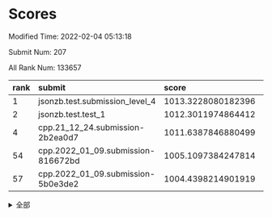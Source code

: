 # Scores

Modified Time: 2022-02-04 05:13:18

Submit Num: 207

All Rank Num: 133657

| rank |               submit               |       score        |       sigma        | pk_num |
| :--- | :--------------------------------- | :----------------- | :----------------- | :----- |
| 1    | jsonzb.test.submission_level_4     | 1013.3228080182396 | 0.7950403569545306 | 2585   |
| 2    | jsonzb.test.test_1                 | 1012.3011974864412 | 0.785186857455658  | 2582   |
| 4    | cpp.21_12_24.submission-2b2ea0d7   | 1011.6387846880499 | 0.7837859325289563 | 2582   |
| 54   | cpp.2022_01_09.submission-816672bd | 1005.1097384247814 | 0.7099924545931009 | 2578   |
| 57   | cpp.2022_01_09.submission-5b0e3de2 | 1004.4398214901919 | 0.7218346792399415 | 2588   |


<details>
<summary>全部</summary>

| rank |                 submit                 |       score        |       sigma        | pk_num |
| :--- | :------------------------------------- | :----------------- | :----------------- | :----- |
| 1    | jsonzb.test.submission_level_4         | 1013.3228080182396 | 0.7950403569545306 | 2585   |
| 2    | jsonzb.test.test_1                     | 1012.3011974864412 | 0.785186857455658  | 2582   |
| 3    | gobigger.level_3.submission_level_3_18 | 1012.0296352071116 | 0.78096981423437   | 2584   |
| 4    | cpp.21_12_24.submission-2b2ea0d7       | 1011.6387846880499 | 0.7837859325289563 | 2582   |
| 5    | gobigger.level_3.submission_level_3_26 | 1011.6214194133676 | 0.7742741285132446 | 2582   |
| 6    | gobigger.level_3.submission_level_3_49 | 1011.5205524799766 | 0.7575219343557565 | 2587   |
| 7    | gobigger.level_3.submission_level_3_48 | 1011.4742931908177 | 0.7679233930353626 | 2588   |
| 8    | gobigger.level_3.submission_level_3_38 | 1011.4553756880367 | 0.7700300257181756 | 2582   |
| 9    | gobigger.level_3.submission_level_3_37 | 1011.3073611929783 | 0.7700260665935786 | 2584   |
| 10   | gobigger.level_3.submission_level_3_14 | 1011.2966525014261 | 0.7772026905521989 | 2583   |
| 11   | gobigger.level_3.submission_level_3_46 | 1010.8943281376193 | 0.7658569948490073 | 2587   |
| 12   | gobigger.level_3.submission_level_3_41 | 1010.8151827467925 | 0.7683950893080168 | 2584   |
| 13   | gobigger.level_3.submission_level_3_16 | 1010.7507394689695 | 0.7825724201366281 | 2587   |
| 14   | gobigger.level_3.submission_level_3_6  | 1010.6878653293838 | 0.7814602709256205 | 2585   |
| 15   | gobigger.level_3.submission_level_3_40 | 1010.5435438434288 | 0.753874310751565  | 2583   |
| 16   | gobigger.level_3.submission_level_3_30 | 1010.4765171456847 | 0.7487670524130509 | 2584   |
| 17   | gobigger.level_3.submission_level_3_34 | 1010.4107656902253 | 0.7699367763075485 | 2578   |
| 18   | gobigger.level_3.submission_level_3_3  | 1010.4051895271517 | 0.778195007021161  | 2588   |
| 19   | gobigger.level_3.submission_level_3_0  | 1010.40235494078   | 0.749632441835659  | 2581   |
| 20   | gobigger.level_3.submission_level_3_9  | 1010.3673378159049 | 0.7651790422658752 | 2578   |
| 21   | gobigger.level_3.submission_level_3_29 | 1010.2950246464123 | 0.7532431235551195 | 2579   |
| 22   | gobigger.level_3.submission_level_3_25 | 1010.2932053493196 | 0.7593013086970721 | 2582   |
| 23   | gobigger.level_3.submission_level_3_32 | 1010.2403622670365 | 0.7475180994010839 | 2587   |
| 24   | gobigger.level_3.submission_level_3_10 | 1010.2225955043598 | 0.7543804708450167 | 2583   |
| 25   | gobigger.level_3.submission_level_3_15 | 1010.1537963821995 | 0.7501355184971126 | 2582   |
| 26   | gobigger.level_3.submission_level_3_24 | 1010.1067541658676 | 0.7480000873671637 | 2582   |
| 27   | gobigger.level_3.submission_level_3_35 | 1010.0758611416719 | 0.7473649744553035 | 2586   |
| 28   | gobigger.level_3.submission_level_3_11 | 1010.0606113184177 | 0.7571090057812384 | 2585   |
| 29   | gobigger.level_3.submission_level_3_13 | 1009.9828595731788 | 0.7643664023081926 | 2583   |
| 30   | gobigger.level_3.submission_level_3_7  | 1009.9162046473407 | 0.7610345923601551 | 2582   |
| 31   | gobigger.level_3.submission_level_3_20 | 1009.8777514867754 | 0.7577817590856071 | 2582   |
| 32   | gobigger.level_3.submission_level_3_8  | 1009.8768491057792 | 0.7545487780145402 | 2581   |
| 33   | gobigger.level_3.submission_level_3_19 | 1009.7620537456105 | 0.7535069869140042 | 2583   |
| 34   | gobigger.level_3.submission_level_3_21 | 1009.7145473610296 | 0.741964824707768  | 2585   |
| 35   | gobigger.level_3.submission_level_3_39 | 1009.7057312812211 | 0.7355891491582618 | 2581   |
| 36   | gobigger.level_3.submission_level_3_31 | 1009.5627021787911 | 0.7276707620516158 | 2586   |
| 37   | gobigger.level_3.submission_level_3_17 | 1009.505572231147  | 0.7478442285026778 | 2585   |
| 38   | gobigger.level_3.submission_level_3_44 | 1009.3894648051534 | 0.7608147914510971 | 2585   |
| 39   | gobigger.level_3.submission_level_3_42 | 1009.3476603563525 | 0.7377119797252972 | 2583   |
| 40   | gobigger.level_3.submission_level_3_12 | 1009.3210892168951 | 0.7444301993940547 | 2584   |
| 41   | gobigger.level_3.submission_level_3_4  | 1009.2830717802829 | 0.7456388319109026 | 2582   |
| 42   | gobigger.level_3.submission_level_3_45 | 1009.206844163925  | 0.7512275423873632 | 2586   |
| 43   | gobigger.level_3.submission_level_3_36 | 1009.1662477800633 | 0.7576781598355397 | 2586   |
| 44   | gobigger.level_3.submission_level_3_28 | 1009.1464321634907 | 0.7471226622652672 | 2581   |
| 45   | gobigger.level_3.submission_level_3_33 | 1009.1188030527823 | 0.7403080613374369 | 2584   |
| 46   | gobigger.level_3.submission_level_3_5  | 1008.9072821254847 | 0.719770236256741  | 2584   |
| 47   | gobigger.level_3.submission_level_3_2  | 1008.8562002312815 | 0.7711105164825262 | 2581   |
| 48   | gobigger.level_3.submission_level_3_27 | 1008.8358529527931 | 0.7465880389160554 | 2577   |
| 49   | gobigger.level_3.submission_level_3_22 | 1008.832907490158  | 0.7529240505405451 | 2580   |
| 50   | gobigger.level_3.submission_level_3_1  | 1008.7811166551659 | 0.7568572690033075 | 2585   |
| 51   | gobigger.level_3.submission_level_3_23 | 1008.6988031668565 | 0.7469509517193083 | 2582   |
| 52   | gobigger.level_3.submission_level_3_43 | 1008.5733355482487 | 0.7406292069247812 | 2585   |
| 53   | gobigger.level_3.submission_level_3_47 | 1008.3887025070823 | 0.7291484151034785 | 2582   |
| 54   | cpp.2022_01_09.submission-816672bd     | 1005.1097384247814 | 0.7099924545931009 | 2578   |
| 55   | gobigger.level_1.submission_level_1_45 | 1004.791439480225  | 0.7127945002693047 | 2584   |
| 56   | gobigger.level_1.submission_level_1_43 | 1004.6211223021306 | 0.7256552537569958 | 2587   |
| 57   | cpp.2022_01_09.submission-5b0e3de2     | 1004.4398214901919 | 0.7218346792399415 | 2588   |
| 58   | gobigger.level_1.submission_level_1_38 | 1004.3629741913452 | 0.7214963628470861 | 2582   |
| 59   | gobigger.level_1.submission_level_1_3  | 1004.3574446531069 | 0.7146242385921517 | 2577   |
| 60   | gobigger.level_1.submission_level_1_20 | 1004.3039369437647 | 0.7247309849725957 | 2580   |
| 61   | gobigger.level_1.submission_level_1_32 | 1004.1862750788648 | 0.7190283704761552 | 2582   |
| 62   | gobigger.level_1.submission_level_1_49 | 1004.124127398457  | 0.7245816192544131 | 2581   |
| 63   | gobigger.level_1.submission_level_1_27 | 1004.1187427874735 | 0.721691325828797  | 2589   |
| 64   | gobigger.level_1.submission_level_1_4  | 1004.089598268856  | 0.7077130377779266 | 2576   |
| 65   | gobigger.level_1.submission_level_1_18 | 1004.0125238503632 | 0.7252276290594113 | 2585   |
| 66   | gobigger.level_1.submission_level_1_5  | 1003.9773269948623 | 0.7150827013694889 | 2587   |
| 67   | gobigger.level_1.submission_level_1_25 | 1003.9334351459679 | 0.7152294162027029 | 2580   |
| 68   | gobigger.level_1.submission_level_1_6  | 1003.9063437998353 | 0.7155626466775104 | 2584   |
| 69   | gobigger.level_1.submission_level_1_13 | 1003.8546344102076 | 0.7138056794777918 | 2578   |
| 70   | gobigger.level_1.submission_level_1_14 | 1003.81474808291   | 0.7129582103339925 | 2584   |
| 71   | gobigger.level_1.submission_level_1_36 | 1003.6981782131904 | 0.720848541246257  | 2586   |
| 72   | gobigger.level_1.submission_level_1_33 | 1003.6876480507989 | 0.7082501246520229 | 2583   |
| 73   | gobigger.level_1.submission_level_1_37 | 1003.6476777712677 | 0.7196775274760244 | 2587   |
| 74   | gobigger.level_1.submission_level_1_39 | 1003.6390758361356 | 0.7183145833023215 | 2582   |
| 75   | gobigger.level_1.submission_level_1_15 | 1003.636880860827  | 0.7182748029038113 | 2583   |
| 76   | gobigger.level_1.submission_level_1_48 | 1003.6029680318971 | 0.7166438687906835 | 2586   |
| 77   | gobigger.level_1.submission_level_1_1  | 1003.5480233133432 | 0.7142338847285219 | 2577   |
| 78   | gobigger.level_1.submission_level_1_19 | 1003.5308659613107 | 0.7285118005121025 | 2581   |
| 79   | gobigger.level_1.submission_level_1_40 | 1003.468023219995  | 0.7268036427609186 | 2582   |
| 80   | gobigger.level_1.submission_level_1_26 | 1003.4142620392463 | 0.7245495633874445 | 2586   |
| 81   | gobigger.level_1.submission_level_1_12 | 1003.3864077978307 | 0.7102346582425949 | 2582   |
| 82   | gobigger.level_1.submission_level_1_34 | 1003.3568503163716 | 0.7100837880820681 | 2589   |
| 83   | gobigger.level_1.submission_level_1_9  | 1003.3234007053388 | 0.716228946321465  | 2582   |
| 84   | gobigger.level_1.submission_level_1_21 | 1003.3038854319286 | 0.7159049271807912 | 2581   |
| 85   | gobigger.level_1.submission_level_1_47 | 1003.2852605261734 | 0.7132668090653237 | 2578   |
| 86   | gobigger.level_1.submission_level_1_10 | 1003.1675376653197 | 0.7122819202675591 | 2587   |
| 87   | gobigger.level_1.submission_level_1_8  | 1003.0610037471506 | 0.7180517237450927 | 2585   |
| 88   | gobigger.level_1.submission_level_1_35 | 1003.0527897953019 | 0.7229863808661484 | 2577   |
| 89   | gobigger.level_1.submission_level_1_41 | 1002.910567011065  | 0.7187998470122006 | 2585   |
| 90   | gobigger.level_1.submission_level_1_42 | 1002.9041139499827 | 0.7139528790227573 | 2586   |
| 91   | gobigger.level_1.submission_level_1_31 | 1002.9020065368536 | 0.70801807431464   | 2583   |
| 92   | gobigger.level_1.submission_level_1_22 | 1002.8968869845453 | 0.7199441562537799 | 2580   |
| 93   | gobigger.level_1.submission_level_1_44 | 1002.8352532856801 | 0.7302031210807342 | 2585   |
| 94   | gobigger.level_1.submission_level_1_24 | 1002.6410901330191 | 0.7162812566934909 | 2582   |
| 95   | gobigger.level_1.submission_level_1_17 | 1002.6377029644847 | 0.7107035559897613 | 2583   |
| 96   | gobigger.level_1.submission_level_1_16 | 1002.6284011237267 | 0.71010257228332   | 2583   |
| 97   | gobigger.level_1.submission_level_1_2  | 1002.6266757549294 | 0.7052812118680147 | 2584   |
| 98   | gobigger.level_1.submission_level_1_7  | 1002.5623451081021 | 0.703582431961021  | 2577   |
| 99   | gobigger.level_1.submission_level_1_23 | 1002.4490224252708 | 0.7217143424559433 | 2582   |
| 100  | gobigger.level_1.submission_level_1_46 | 1002.3548582711134 | 0.7181365408982441 | 2579   |
| 101  | gobigger.level_1.submission_level_1_11 | 1002.2165929924769 | 0.7095343362967834 | 2582   |
| 102  | gobigger.level_1.submission_level_1_0  | 1002.0625667672991 | 0.7211369840200622 | 2591   |
| 103  | gobigger.level_1.submission_level_1_28 | 1002.0053815557884 | 0.7070730158150035 | 2582   |
| 104  | gobigger.level_1.submission_level_1_29 | 1001.9354637012106 | 0.7202308479388204 | 2579   |
| 105  | gobigger.level_1.submission_level_1_30 | 1000.958806800049  | 0.7172718829030738 | 2583   |
| 106  | gobigger.random.submission_random_1    | 997.6693721297806  | 0.7113944440322537 | 2582   |
| 107  | gobigger.random.submission_random_7    | 997.4496580393696  | 0.7085337557698352 | 2586   |
| 108  | gobigger.random.submission_random_19   | 996.9743073441548  | 0.7136022069670253 | 2584   |
| 109  | gobigger.random.submission_random_25   | 996.7282030150031  | 0.7190493444161911 | 2584   |
| 110  | gobigger.random.submission_random_5    | 996.5675862372767  | 0.7238240199298851 | 2580   |
| 111  | gobigger.random.submission_random_44   | 996.5572709636884  | 0.6978803090031342 | 2587   |
| 112  | gobigger.random.submission_random_16   | 996.4160093256752  | 0.711764387549332  | 2585   |
| 113  | gobigger.random.submission_random_2    | 996.3308198746831  | 0.7116090254779873 | 2582   |
| 114  | gobigger.random.submission_random_10   | 996.307453924577   | 0.7077383328665456 | 2581   |
| 115  | gobigger.random.submission_random_42   | 996.3062214918056  | 0.7190467215803248 | 2584   |
| 116  | gobigger.random.submission_random_24   | 996.3054851803166  | 0.7079059877001043 | 2583   |
| 117  | gobigger.random.submission_random_6    | 996.2527599491026  | 0.7155553895765076 | 2584   |
| 118  | gobigger.random.submission_random_18   | 996.1748786913772  | 0.7050847234922607 | 2581   |
| 119  | gobigger.random.submission_random_22   | 996.1748285345034  | 0.7063534821637025 | 2582   |
| 120  | gobigger.random.submission_random_32   | 996.1259263098855  | 0.7163711321674107 | 2584   |
| 121  | gobigger.random.submission_random_11   | 996.1018821357635  | 0.7130269119789744 | 2586   |
| 122  | gobigger.random.submission_random_47   | 996.0986923912014  | 0.7172080376431114 | 2583   |
| 123  | gobigger.random.submission_random_13   | 996.0891646530599  | 0.7107219077700998 | 2584   |
| 124  | gobigger.random.submission_random_20   | 996.0590879062112  | 0.708564925497938  | 2585   |
| 125  | gobigger.random.submission_random_30   | 996.0465175513973  | 0.7177022139753643 | 2576   |
| 126  | gobigger.random.submission_random_3    | 995.9648661584777  | 0.7113017840551201 | 2585   |
| 127  | gobigger.random.submission_random_49   | 995.9609870993149  | 0.7128921501834913 | 2586   |
| 128  | gobigger.random.submission_random_8    | 995.9311206237431  | 0.7127943306483877 | 2581   |
| 129  | gobigger.random.submission_random_14   | 995.9179089342932  | 0.711783086966302  | 2589   |
| 130  | gobigger.random.submission_random_36   | 995.8557744794623  | 0.7106690188144188 | 2585   |
| 131  | gobigger.random.submission_random_4    | 995.8062928048394  | 0.7084772173000723 | 2583   |
| 132  | gobigger.random.submission_random_31   | 995.7775376225342  | 0.7151530127327617 | 2581   |
| 133  | gobigger.random.submission_random_28   | 995.7640064398265  | 0.728531594772294  | 2582   |
| 134  | gobigger.random.submission_random_26   | 995.759590813902   | 0.7134502819954247 | 2587   |
| 135  | gobigger.random.submission_random_23   | 995.7316450515568  | 0.7181320083456444 | 2584   |
| 136  | gobigger.random.submission_random_38   | 995.6657742428742  | 0.7115720866239597 | 2587   |
| 137  | gobigger.random.submission_random_17   | 995.6395248973979  | 0.7181712687977292 | 2587   |
| 138  | gobigger.random.submission_random_40   | 995.6370985274057  | 0.7284461657456757 | 2579   |
| 139  | gobigger.random.submission_random_37   | 995.6005704808153  | 0.7218572227395851 | 2583   |
| 140  | gobigger.random.submission_random_46   | 995.5452422389399  | 0.7097913493611709 | 2585   |
| 141  | gobigger.random.submission_random_41   | 995.4853018136615  | 0.7043411743460816 | 2579   |
| 142  | gobigger.random.submission_random_12   | 995.4388513674446  | 0.7145580604590523 | 2591   |
| 143  | gobigger.random.submission_random_0    | 995.4322111496806  | 0.7201955363337332 | 2582   |
| 144  | gobigger.random.submission_random_27   | 995.3527188786296  | 0.7117085981812191 | 2586   |
| 145  | gobigger.random.submission_random_35   | 995.3177324405295  | 0.7073378060038141 | 2580   |
| 146  | gobigger.random.submission_random_9    | 995.2502705270846  | 0.7123724917325613 | 2584   |
| 147  | gobigger.random.submission_random_15   | 995.191322554536   | 0.7145956380927954 | 2576   |
| 148  | gobigger.random.submission_random_48   | 995.1874699319617  | 0.709892417657266  | 2577   |
| 149  | gobigger.random.submission_random_33   | 995.1268491924917  | 0.6964147156544211 | 2585   |
| 150  | gobigger.random.submission_random_43   | 995.0589027705275  | 0.7084141781338017 | 2584   |
| 151  | gobigger.random.submission_random_34   | 995.0383128899243  | 0.7068672721867743 | 2584   |
| 152  | gobigger.random.submission_random_39   | 994.971896546003   | 0.7024747226995208 | 2578   |
| 153  | gobigger.random.submission_random_29   | 994.9493281370763  | 0.7276921440211878 | 2582   |
| 154  | gobigger.random.submission_random_21   | 994.4064819635178  | 0.7286646710856565 | 2580   |
| 155  | gobigger.random.submission_random_45   | 993.7606015598363  | 0.7298983208326079 | 2584   |
| 156  | gobigger.level_2.submission_level_2_47 | 993.7518879685344  | 0.7346084050951366 | 2582   |
| 157  | gobigger.level_2.submission_level_2_13 | 993.7092649091991  | 0.7287846201696354 | 2583   |
| 158  | gobigger.level_2.submission_level_2_17 | 993.5506717674358  | 0.7329795445542602 | 2579   |
| 159  | gobigger.level_2.submission_level_2_37 | 993.4198053005737  | 0.7258045467372037 | 2582   |
| 160  | gobigger.level_2.submission_level_2_42 | 993.3712189260303  | 0.7655888126637682 | 2587   |
| 161  | gobigger.level_2.submission_level_2_6  | 993.3680752753216  | 0.7453030400274068 | 2581   |
| 162  | gobigger.level_2.submission_level_2_7  | 993.3020046749218  | 0.7268030968439606 | 2581   |
| 163  | gobigger.level_2.submission_level_2_16 | 993.2131662454236  | 0.7447885620947329 | 2586   |
| 164  | gobigger.level_2.submission_level_2_14 | 993.1884093627522  | 0.7303466041531164 | 2580   |
| 165  | gobigger.level_2.submission_level_2_46 | 993.1346834159932  | 0.7349741302296361 | 2584   |
| 166  | gobigger.level_2.submission_level_2_27 | 993.1152952956177  | 0.7529029509094245 | 2582   |
| 167  | gobigger.level_2.submission_level_2_28 | 993.0714975772468  | 0.7640696103881812 | 2586   |
| 168  | gobigger.level_2.submission_level_2_2  | 992.7039260512375  | 0.744264848465191  | 2584   |
| 169  | gobigger.level_2.submission_level_2_25 | 992.6630545131188  | 0.7393516436986547 | 2578   |
| 170  | gobigger.level_2.submission_level_2_40 | 992.6106061613375  | 0.737289960722402  | 2579   |
| 171  | gobigger.level_2.submission_level_2_31 | 992.602350940444   | 0.7519328945223867 | 2584   |
| 172  | gobigger.level_2.submission_level_2_30 | 992.3195938825625  | 0.7360181026873527 | 2586   |
| 173  | gobigger.level_2.submission_level_2_4  | 992.3186132222111  | 0.7666230864676925 | 2582   |
| 174  | gobigger.level_2.submission_level_2_33 | 992.2423247329493  | 0.7547084343435082 | 2584   |
| 175  | gobigger.level_2.submission_level_2_0  | 992.2317031471587  | 0.7622122585423972 | 2581   |
| 176  | gobigger.level_2.submission_level_2_24 | 992.1865694830758  | 0.748186862630661  | 2579   |
| 177  | gobigger.level_2.submission_level_2_18 | 992.0777485485015  | 0.7567491551804223 | 2578   |
| 178  | gobigger.level_2.submission_level_2_11 | 992.0187795091762  | 0.7505841158392154 | 2580   |
| 179  | gobigger.level_2.submission_level_2_1  | 991.9327308211103  | 0.7571000458059911 | 2580   |
| 180  | gobigger.level_2.submission_level_2_19 | 991.8915276352708  | 0.7361553263403092 | 2582   |
| 181  | gobigger.level_2.submission_level_2_9  | 991.7977761469078  | 0.7531411195363313 | 2582   |
| 182  | gobigger.level_2.submission_level_2_29 | 991.7363254791331  | 0.7417612449006296 | 2588   |
| 183  | gobigger.level_2.submission_level_2_20 | 991.7266143476209  | 0.7460339409852578 | 2581   |
| 184  | gobigger.level_2.submission_level_2_39 | 991.7243760191104  | 0.7492751640526487 | 2580   |
| 185  | gobigger.level_2.submission_level_2_3  | 991.7065015051836  | 0.7425778374301804 | 2581   |
| 186  | gobigger.level_2.submission_level_2_10 | 991.6887308364014  | 0.7434556706115905 | 2586   |
| 187  | gobigger.level_2.submission_level_2_41 | 991.6842736804613  | 0.7573987019694113 | 2582   |
| 188  | gobigger.level_2.submission_level_2_23 | 991.581138604816   | 0.7636753258090675 | 2579   |
| 189  | gobigger.level_2.submission_level_2_22 | 991.5784945577345  | 0.7674775999398455 | 2581   |
| 190  | gobigger.level_2.submission_level_2_49 | 991.5744978071006  | 0.7269561983373785 | 2584   |
| 191  | gobigger.level_2.submission_level_2_48 | 991.5191582573877  | 0.742639576595892  | 2580   |
| 192  | gobigger.level_2.submission_level_2_8  | 991.4858714152325  | 0.7636579364515319 | 2577   |
| 193  | gobigger.level_2.submission_level_2_34 | 991.4558489944629  | 0.7470998264628269 | 2583   |
| 194  | gobigger.level_2.submission_level_2_45 | 991.2607591387952  | 0.7674280138072612 | 2579   |
| 195  | gobigger.level_2.submission_level_2_38 | 991.2066165978293  | 0.7544514970159314 | 2580   |
| 196  | gobigger.level_2.submission_level_2_21 | 991.1860331639284  | 0.7503734861505887 | 2579   |
| 197  | gobigger.level_2.submission_level_2_15 | 991.0817801901397  | 0.7484001285662741 | 2580   |
| 198  | gobigger.level_2.submission_level_2_32 | 991.0403950933122  | 0.7589013971799411 | 2584   |
| 199  | gobigger.level_2.submission_level_2_36 | 990.9947389739036  | 0.7632192596656959 | 2580   |
| 200  | gobigger.level_2.submission_level_2_44 | 990.8447745037358  | 0.7547291261153415 | 2581   |
| 201  | gobigger.level_2.submission_level_2_5  | 990.7255004285474  | 0.7591986952067427 | 2582   |
| 202  | gobigger.level_2.submission_level_2_12 | 990.719469321679   | 0.7655580421049183 | 2587   |
| 203  | gobigger.level_2.submission_level_2_43 | 990.5980983634574  | 0.7787737446791606 | 2586   |
| 204  | gobigger.level_2.submission_level_2_26 | 990.4792124614435  | 0.7673050825977673 | 2581   |
| 205  | gobigger.level_2.submission_level_2_35 | 990.4400105642019  | 0.7467838738442606 | 2581   |
| 206  | gobigger.none.submission_none_1        | 977.2094915538952  | 1.4904213978990788 | 2580   |
| 207  | gobigger.none.submission_none_0        | 976.6478714586985  | 1.4615476234341633 | 2581   |

</details>